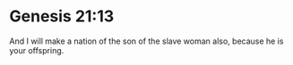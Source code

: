 # Genesis 21:13

And I will make a nation of the son of the slave woman also, because he is your offspring.
